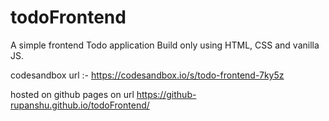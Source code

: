 # todoFrontend

A simple frontend Todo application 
Build only using HTML, CSS and vanilla JS.

codesandbox url :- https://codesandbox.io/s/todo-frontend-7ky5z

hosted on github pages on url
https://github-rupanshu.github.io/todoFrontend/
